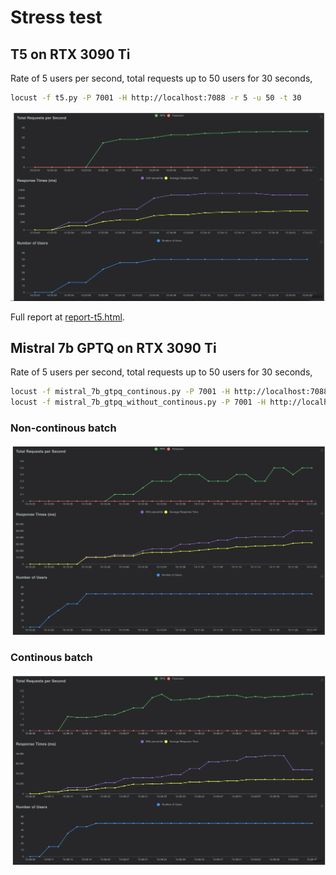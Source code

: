 # Stress test

## T5 on RTX 3090 Ti

Rate of 5 users per second, total requests up to 50 users for 30 seconds,

```bash
locust -f t5.py -P 7001 -H http://localhost:7088 -r 5 -u 50 -t 30
```

![alt text](graph-t5.png)

Full report at [report-t5.html](report-t5.html).

## Mistral 7b GPTQ on RTX 3090 Ti

Rate of 5 users per second, total requests up to 50 users for 30 seconds,

```bash
locust -f mistral_7b_gtpq_continous.py -P 7001 -H http://localhost:7088 -r 5 -u 50 -t 60
locust -f mistral_7b_gtpq_without_continous.py -P 7001 -H http://localhost:7088 -r 5 -u 50 -t 60
```

### Non-continous batch

![alt text](mistral_7b_gtpq_without_continous.png)

### Continous batch

![alt text](mistral_7b_gtpq_continous.png)